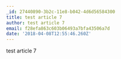 ```yaml
---
_id: 27440890-3b2c-11e8-b042-4d6d56584300
title: test article 7
author: test article 7
email: f28efa863c603b06493a7bfa43506a7d
date: '2018-04-08T12:55:46.260Z'
---
```

test article 7
